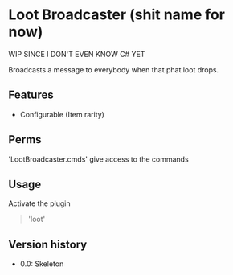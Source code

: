Loot Broadcaster (shit name for now)
====================================

WIP SINCE I DON'T EVEN KNOW C# YET

Broadcasts a message to everybody when that phat loot drops.

Features
--------

+ Configurable (Item rarity)

Perms
-----

'LootBroadcaster.cmds' give access to the commands

Usage
-----
Activate the plugin
> 'loot'

Version history
---------------
+ 0.0: Skeleton